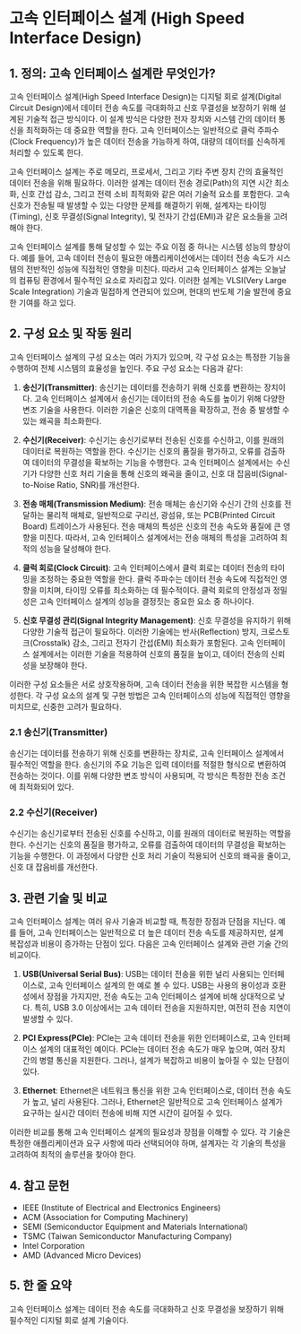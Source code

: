 # 고속 인터페이스 설계 (High Speed Interface Design)

## 1. 정의: 고속 인터페이스 설계란 무엇인가?
고속 인터페이스 설계(High Speed Interface Design)는 디지털 회로 설계(Digital Circuit Design)에서 데이터 전송 속도를 극대화하고 신호 무결성을 보장하기 위해 설계된 기술적 접근 방식이다. 이 설계 방식은 다양한 전자 장치와 시스템 간의 데이터 통신을 최적화하는 데 중요한 역할을 한다. 고속 인터페이스는 일반적으로 클럭 주파수(Clock Frequency)가 높은 데이터 전송을 가능하게 하여, 대량의 데이터를 신속하게 처리할 수 있도록 한다.

고속 인터페이스 설계는 주로 메모리, 프로세서, 그리고 기타 주변 장치 간의 효율적인 데이터 전송을 위해 필요하다. 이러한 설계는 데이터 전송 경로(Path)의 지연 시간 최소화, 신호 간섭 감소, 그리고 전력 소비 최적화와 같은 여러 기술적 요소를 포함한다. 고속 신호가 전송될 때 발생할 수 있는 다양한 문제를 해결하기 위해, 설계자는 타이밍(Timing), 신호 무결성(Signal Integrity), 및 전자기 간섭(EMI)과 같은 요소들을 고려해야 한다.

고속 인터페이스 설계를 통해 달성할 수 있는 주요 이점 중 하나는 시스템 성능의 향상이다. 예를 들어, 고속 데이터 전송이 필요한 애플리케이션에서는 데이터 전송 속도가 시스템의 전반적인 성능에 직접적인 영향을 미친다. 따라서 고속 인터페이스 설계는 오늘날의 컴퓨팅 환경에서 필수적인 요소로 자리잡고 있다. 이러한 설계는 VLSI(Very Large Scale Integration) 기술과 밀접하게 연관되어 있으며, 현대의 반도체 기술 발전에 중요한 기여를 하고 있다.

## 2. 구성 요소 및 작동 원리
고속 인터페이스 설계의 구성 요소는 여러 가지가 있으며, 각 구성 요소는 특정한 기능을 수행하여 전체 시스템의 효율성을 높인다. 주요 구성 요소는 다음과 같다:

1. **송신기(Transmitter)**: 송신기는 데이터를 전송하기 위해 신호를 변환하는 장치이다. 고속 인터페이스 설계에서 송신기는 데이터의 전송 속도를 높이기 위해 다양한 변조 기술을 사용한다. 이러한 기술은 신호의 대역폭을 확장하고, 전송 중 발생할 수 있는 왜곡을 최소화한다.

2. **수신기(Receiver)**: 수신기는 송신기로부터 전송된 신호를 수신하고, 이를 원래의 데이터로 복원하는 역할을 한다. 수신기는 신호의 품질을 평가하고, 오류를 검출하여 데이터의 무결성을 확보하는 기능을 수행한다. 고속 인터페이스 설계에서는 수신기가 다양한 신호 처리 기술을 통해 신호의 왜곡을 줄이고, 신호 대 잡음비(Signal-to-Noise Ratio, SNR)를 개선한다.

3. **전송 매체(Transmission Medium)**: 전송 매체는 송신기와 수신기 간의 신호를 전달하는 물리적 매체로, 일반적으로 구리선, 광섬유, 또는 PCB(Printed Circuit Board) 트레이스가 사용된다. 전송 매체의 특성은 신호의 전송 속도와 품질에 큰 영향을 미친다. 따라서, 고속 인터페이스 설계에서는 전송 매체의 특성을 고려하여 최적의 성능을 달성해야 한다.

4. **클럭 회로(Clock Circuit)**: 고속 인터페이스에서 클럭 회로는 데이터 전송의 타이밍을 조정하는 중요한 역할을 한다. 클럭 주파수는 데이터 전송 속도에 직접적인 영향을 미치며, 타이밍 오류를 최소화하는 데 필수적이다. 클럭 회로의 안정성과 정밀성은 고속 인터페이스 설계의 성능을 결정짓는 중요한 요소 중 하나이다.

5. **신호 무결성 관리(Signal Integrity Management)**: 신호 무결성을 유지하기 위해 다양한 기술적 접근이 필요하다. 이러한 기술에는 반사(Reflection) 방지, 크로스토크(Crosstalk) 감소, 그리고 전자기 간섭(EMI) 최소화가 포함된다. 고속 인터페이스 설계에서는 이러한 기술을 적용하여 신호의 품질을 높이고, 데이터 전송의 신뢰성을 보장해야 한다.

이러한 구성 요소들은 서로 상호작용하며, 고속 데이터 전송을 위한 복잡한 시스템을 형성한다. 각 구성 요소의 설계 및 구현 방법은 고속 인터페이스의 성능에 직접적인 영향을 미치므로, 신중한 고려가 필요하다.

### 2.1 송신기(Transmitter)
송신기는 데이터를 전송하기 위해 신호를 변환하는 장치로, 고속 인터페이스 설계에서 필수적인 역할을 한다. 송신기의 주요 기능은 입력 데이터를 적절한 형식으로 변환하여 전송하는 것이다. 이를 위해 다양한 변조 방식이 사용되며, 각 방식은 특정한 전송 조건에 최적화되어 있다.

### 2.2 수신기(Receiver)
수신기는 송신기로부터 전송된 신호를 수신하고, 이를 원래의 데이터로 복원하는 역할을 한다. 수신기는 신호의 품질을 평가하고, 오류를 검출하여 데이터의 무결성을 확보하는 기능을 수행한다. 이 과정에서 다양한 신호 처리 기술이 적용되어 신호의 왜곡을 줄이고, 신호 대 잡음비를 개선한다.

## 3. 관련 기술 및 비교
고속 인터페이스 설계는 여러 유사 기술과 비교할 때, 특정한 장점과 단점을 지닌다. 예를 들어, 고속 인터페이스는 일반적으로 더 높은 데이터 전송 속도를 제공하지만, 설계 복잡성과 비용이 증가하는 단점이 있다. 다음은 고속 인터페이스 설계와 관련 기술 간의 비교이다.

1. **USB(Universal Serial Bus)**: USB는 데이터 전송을 위한 널리 사용되는 인터페이스로, 고속 인터페이스 설계의 한 예로 볼 수 있다. USB는 사용의 용이성과 호환성에서 장점을 가지지만, 전송 속도는 고속 인터페이스 설계에 비해 상대적으로 낮다. 특히, USB 3.0 이상에서는 고속 데이터 전송을 지원하지만, 여전히 전송 지연이 발생할 수 있다.

2. **PCI Express(PCIe)**: PCIe는 고속 데이터 전송을 위한 인터페이스로, 고속 인터페이스 설계의 대표적인 예이다. PCIe는 데이터 전송 속도가 매우 높으며, 여러 장치 간의 병렬 통신을 지원한다. 그러나, 설계가 복잡하고 비용이 높아질 수 있는 단점이 있다.

3. **Ethernet**: Ethernet은 네트워크 통신을 위한 고속 인터페이스로, 데이터 전송 속도가 높고, 널리 사용된다. 그러나, Ethernet은 일반적으로 고속 인터페이스 설계가 요구하는 실시간 데이터 전송에 비해 지연 시간이 길어질 수 있다.

이러한 비교를 통해 고속 인터페이스 설계의 필요성과 장점을 이해할 수 있다. 각 기술은 특정한 애플리케이션과 요구 사항에 따라 선택되어야 하며, 설계자는 각 기술의 특성을 고려하여 최적의 솔루션을 찾아야 한다.

## 4. 참고 문헌
- IEEE (Institute of Electrical and Electronics Engineers)
- ACM (Association for Computing Machinery)
- SEMI (Semiconductor Equipment and Materials International)
- TSMC (Taiwan Semiconductor Manufacturing Company)
- Intel Corporation
- AMD (Advanced Micro Devices)

## 5. 한 줄 요약
고속 인터페이스 설계는 데이터 전송 속도를 극대화하고 신호 무결성을 보장하기 위해 필수적인 디지털 회로 설계 기술이다.